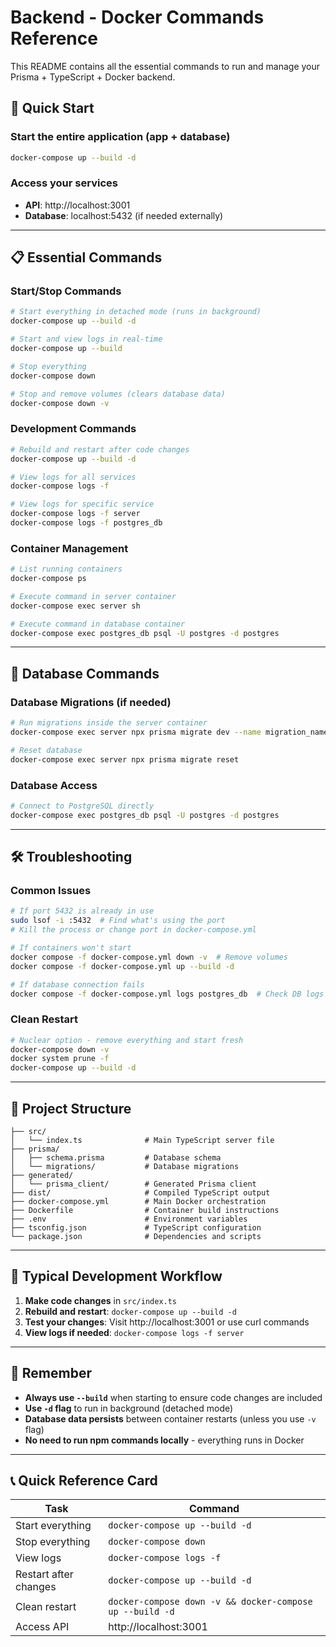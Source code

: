 # Backend - Docker Commands Reference

This README contains all the essential commands to run and manage your Prisma + TypeScript + Docker backend.

## 🚀 Quick Start

### Start the entire application (app + database)
```bash
docker-compose up --build -d
```

### Access your services
- **API**: http://localhost:3001
- **Database**: localhost:5432 (if needed externally)

---

## 📋 Essential Commands

### Start/Stop Commands
```bash
# Start everything in detached mode (runs in background)
docker-compose up --build -d

# Start and view logs in real-time
docker-compose up --build

# Stop everything
docker-compose down

# Stop and remove volumes (clears database data)
docker-compose down -v
```

### Development Commands
```bash
# Rebuild and restart after code changes
docker-compose up --build -d

# View logs for all services
docker-compose logs -f

# View logs for specific service
docker-compose logs -f server
docker-compose logs -f postgres_db
```

### Container Management
```bash
# List running containers
docker-compose ps

# Execute command in server container
docker-compose exec server sh

# Execute command in database container
docker-compose exec postgres_db psql -U postgres -d postgres
```

---

## 🔧 Database Commands

### Database Migrations (if needed)
```bash
# Run migrations inside the server container
docker-compose exec server npx prisma migrate dev --name migration_name

# Reset database
docker-compose exec server npx prisma migrate reset
```

### Database Access
```bash
# Connect to PostgreSQL directly
docker-compose exec postgres_db psql -U postgres -d postgres
```

---

## 🛠️ Troubleshooting

### Common Issues
```bash
# If port 5432 is already in use
sudo lsof -i :5432  # Find what's using the port
# Kill the process or change port in docker-compose.yml

# If containers won't start
docker compose -f docker-compose.yml down -v  # Remove volumes
docker compose -f docker-compose.yml up --build -d

# If database connection fails
docker compose -f docker-compose.yml logs postgres_db  # Check DB logs
```

### Clean Restart
```bash
# Nuclear option - remove everything and start fresh
docker-compose down -v
docker system prune -f
docker-compose up --build -d
```

---

## 📁 Project Structure

```
├── src/
│   └── index.ts              # Main TypeScript server file
├── prisma/
│   ├── schema.prisma         # Database schema
│   └── migrations/           # Database migrations
├── generated/
│   └── prisma_client/        # Generated Prisma client
├── dist/                     # Compiled TypeScript output
├── docker-compose.yml        # Main Docker orchestration
├── Dockerfile                # Container build instructions
├── .env                      # Environment variables
├── tsconfig.json             # TypeScript configuration
└── package.json              # Dependencies and scripts
```

---

## 🔄 Typical Development Workflow

1. **Make code changes** in `src/index.ts`
2. **Rebuild and restart**: `docker-compose up --build -d`
3. **Test your changes**: Visit http://localhost:3001 or use curl commands
4. **View logs if needed**: `docker-compose logs -f server`

---

## 🎯 Remember

- **Always use `--build`** when starting to ensure code changes are included
- **Use `-d` flag** to run in background (detached mode)
- **Database data persists** between container restarts (unless you use `-v` flag)
- **No need to run npm commands locally** - everything runs in Docker

---

## 📞 Quick Reference Card

| Task | Command |
|------|---------|
| Start everything | `docker-compose up --build -d` |
| Stop everything | `docker-compose down` |
| View logs | `docker-compose logs -f` |
| Restart after changes | `docker-compose up --build -d` |
| Clean restart | `docker-compose down -v && docker-compose up --build -d` |
| Access API | http://localhost:3001 |
